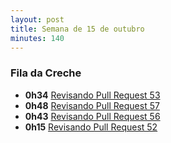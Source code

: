 ```yaml
---
layout: post
title: Semana de 15 de outubro
minutes: 140
---
```


### Fila da Creche

- **0h34** [Revisando Pull Request 53](https://github.com/prefeiturasp/SME-FilaDaCreche/pull/53)
- **0h48** [Revisando Pull Request 57](https://github.com/prefeiturasp/SME-FilaDaCreche/pull/57)
- **0h43** [Revisando Pull Request 56](https://github.com/prefeiturasp/SME-FilaDaCreche/pull/56)
- **0h15** [Revisando Pull Request 52](https://github.com/prefeiturasp/SME-FilaDaCreche/pull/52)